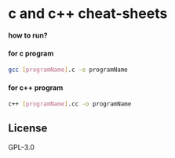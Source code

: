 # c and c++ cheat-sheets

**how to run?**

#### for c program

```sh
gcc [programName].c -o programName
```

#### for c++ program
```sh
c++ [programName].cc -o programName
```



## License

GPL-3.0
